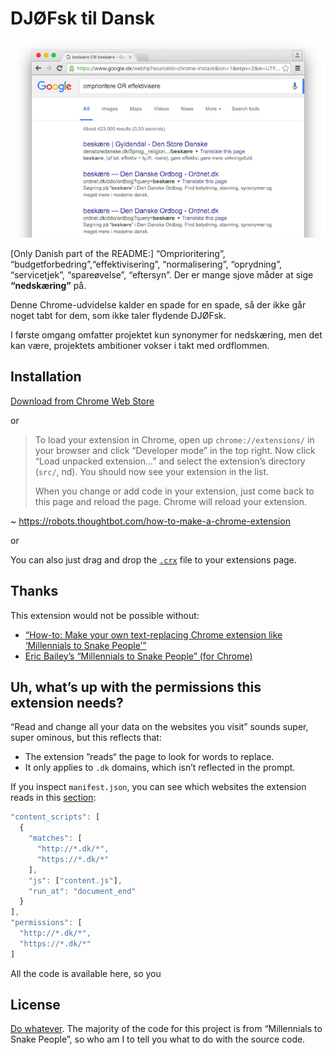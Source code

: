 DJØFsk til Dansk
================
![Screenshot][]

[Only Danish part of the README:] “Omprioritering”, “budgetforbedring”,“effektivisering”, “normalisering”, “oprydning”, “servicetjek”, “spareøvelse”, “eftersyn”. Der er mange sjove måder at sige **“nedskæring”** på.

Denne Chrome-udvidelse kalder en spade for en spade, så der ikke går noget tabt for dem, som ikke taler flydende DJØFsk.

I første omgang omfatter projektet kun synonymer for nedskæring, men det kan være, projektets ambitioner vokser i takt med ordflommen.

Installation
------------
[Download from Chrome Web Store][download]

or

> To load your extension in Chrome, open up `chrome://extensions/` in your browser and click “Developer mode” in the top right. Now click “Load unpacked extension…” and select the extension’s directory (`src/`, nd). You should now see your extension in the list.
>
> When you change or add code in your extension, just come back to this page and reload the page. Chrome will reload your extension.

~ <https://robots.thoughtbot.com/how-to-make-a-chrome-extension>

or

You can also just drag and drop the [`.crx`][crx] file to your extensions page.

Thanks
------
This extension would not be possible without:

* [“How-to: Make your own text-replacing Chrome extension like ‘Millennials to Snake People’”][9to5]
* [Eric Bailey’s “Millennials to Snake People” (for Chrome)][snake-chrome]

Uh, what’s up with the permissions this extension needs?
--------------------------------------------------------
“Read and change all your data on the websites you visit” sounds super, super ominous, but this reflects that:

* The extension ”reads“ the page to look for words to replace.
* It only applies to `.dk` domains, which isn’t reflected in the prompt.

If you inspect `manifest.json`, you can see which websites the extension reads in this [section][permissions]:

```js
"content_scripts": [
  {
    "matches": [
      "http://*.dk/*",
      "https://*.dk/*"
    ],
    "js": ["content.js"],
    "run_at": "document_end"
  }
],
"permissions": [
  "http://*.dk/*",
  "https://*.dk/*"
]
```

All the code is available here, so you

License
-------
[Do whatever][license]. The majority of the code for this project is from “Millennials to Snake People”, so who am I to tell you what to do with the source code.


[screenshot]: https://github.com/ndarville/djoefsk-til-dansk/blob/master/screenshot.png
[download]: https://chrome.google.com/webstore/detail/dj%C3%B8fsk-til-dansk/pojogepbaiiloieahegjkdidnihjeaph?authuser=1
[crx]: https://github.com/ndarville/djoefsk-til-dansk/blob/master/djoefsk-til-dansk.crx
[9to5]: http://9to5google.com/2015/06/14/how-to-make-a-chrome-extensions/amp/
[snake-chrome]: https://github.com/ericwbailey/millennials-to-snake-people
[permissions]: https://github.com/ndarville/djoefsk-til-dansk/blob/master/src/manifest.json#L16-L29
[license]: https://github.com/ndarville/djoefsk-til-dansk/blob/master/LICENSE.md
